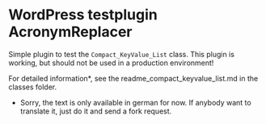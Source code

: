 # WordPress testplugin AcronymReplacer #

Simple plugin to test the `Compact_KeyValue_List` class. This plugin is working, but should not be used in a production environment!

For detailed information*, see the readme_compact_keyvalue_list.md in the classes folder.

* Sorry, the text is only available in german for now. If anybody want to translate it, just do it and send a fork request.
